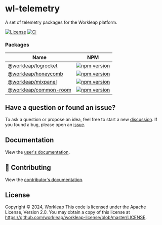 # wl-telemetry

A set of telemetry packages for the Workleap platform.

[![License](https://img.shields.io/badge/License-Apache_2.0-blue.svg)](./LICENSE)
[![CI](https://github.com/workleap/wl-telemetry/actions/workflows/ci.yml/badge.svg)](https://github.com/workleap/wl-telemetry/actions/workflows/ci.yml)

### Packages

| Name | NPM |
| --- | --- |
| [@workleap/logrocket](packages/logrocket/README.md) | [![npm version](https://img.shields.io/npm/v/@workleap/logrocket)](https://www.npmjs.com/package/@workleap/logrocket) |
| [@workleap/honeycomb](packages/honeycomb/README.md) | [![npm version](https://img.shields.io/npm/v/@workleap/honeycomb)](https://www.npmjs.com/package/@workleap/honeycomb) |
| [@workleap/mixpanel](packages/mixpanel/README.md) | [![npm version](https://img.shields.io/npm/v/@workleap/mixpanel)](https://www.npmjs.com/package/@workleap/mixpanel) |
| [@workleap/common-room](packages/common-room/README.md) | [![npm version](https://img.shields.io/npm/v/@workleap/common-room)](https://www.npmjs.com/package/@workleap/common-room) |

## Have a question or found an issue?

To ask a question or propose an idea, feel free to start a new [discussion](https://github.com/workleap/wl-telemetry/discussions). If you found a bug, please open an [issue](https://github.com/workleap/wl-telemetry/issues).

## Documentation

View the [user's documentation](https://workleap.github.io/wl-telemetry/).

## 🤝 Contributing

View the [contributor's documentation](./CONTRIBUTING.md).

## License

Copyright © 2024, Workleap This code is licensed under the Apache License, Version 2.0. You may obtain a copy of this license at https://github.com/workleap/workleap-license/blob/master/LICENSE.


